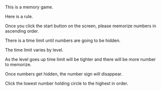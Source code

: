  

This is a memory game. 

Here is a rule. 

Once you click the start button on the screen, please memorize numbers in ascending order.  

There is a time limit until numbers are going to be hidden. 

The time limit varies by level. 

As the level goes up time limit will be tighter and there will be more number to memorize. 

Once numbers get hidden, the number sign will disappear.  

Click the lowest number holding circle to the highest in order. 
